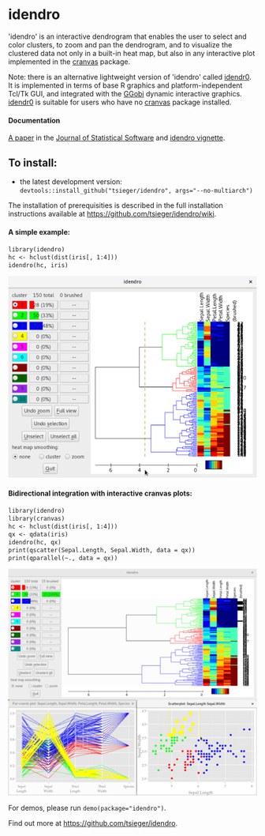 # idendro

'idendro' is an interactive dendrogram that enables the user to select 
and color clusters, to zoom and pan the dendrogram, and to visualize 
the clustered data not only in a built-in heat map, but also in any
interactive plot implemented in the 
[cranvas](https://github.com/ggobi/cranvas) package.

Note: there is an alternative lightweight version of 'idendro' called
[idendr0](https://github.com/tsieger/idendr0). It is implemented in
terms of base R graphics and platform-independent Tcl/Tk GUI, and
integrated with the [GGobi](http://ggobi.org/) dynamic interactive graphics.
[idendr0](https://github.com/tsieger/idendr0) is suitable for users who 
have no [cranvas](https://github.com/ggobi/cranvas) package installed.

#### Documentation

[A paper](http://dx.doi.org/10.18637/jss.v076.i10) in the 
[Journal of Statistical Software](http://jstatsoft.org/)
and [idendro vignette](/inst/doc/idendro.pdf).

## To install:

* the latest development version: 
  `devtools::install_github("tsieger/idendro", args="--no-multiarch")`

The installation of prerequisities is described in the full installation
instructions available at https://github.com/tsieger/idendro/wiki.

#### A simple example:

    library(idendro)
    hc <- hclust(dist(iris[, 1:4]))
    idendro(hc, iris)

![Example](/man/figures/idendro1.png?raw=true "Simple example.")

#### Bidirectional integration with interactive cranvas plots:

    library(idendro)
    library(cranvas)
    hc <- hclust(dist(iris[, 1:4]))
    qx <- qdata(iris)
    idendro(hc, qx)
    print(qscatter(Sepal.Length, Sepal.Width, data = qx))
    print(qparallel(~., data = qx))

![Example](/man/figures/idendro2.png?raw=true "Integration with cranvas.")

For demos, please run `demo(package="idendro")`.

Find out more at https://github.com/tsieger/idendro.
